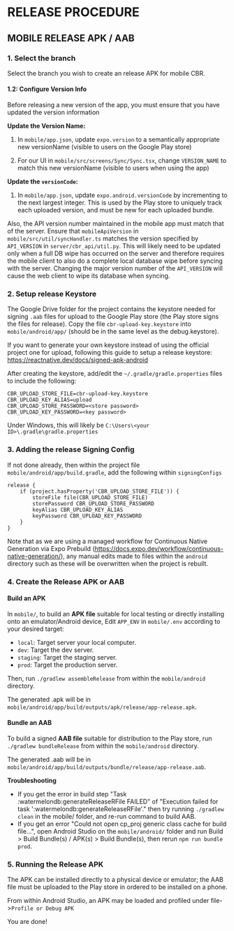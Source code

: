 # RELEASE PROCEDURE

## MOBILE RELEASE APK / AAB

### 1. Select the branch

Select the branch you wish to create an release APK for mobile CBR.

#### 1.2: Configure Version Info

Before releasing a new version of the app, you must ensure that you have updated the version information

**Update the Version Name:**
1. In `mobile/app.json`, update `expo.version` to a semantically appropriate new versionName (visible to users on the Google Play store)
<!-- TODOSD: automate this flow -->
2. For our UI in `mobile/src/screens/Sync/Sync.tsx`, change `VERSION_NAME` to match this new versionName (visible to users when using the app)

**Update the `versionCode`:**
1. In `mobile/app.json`, update `expo.android.versionCode` by incrementing to the next largest integer. This is used by the Play store to uniquely track each uploaded version, and must be new for each uploaded bundle.

Also, the API version number maintained in the mobile app must match that of the server. Ensure that `mobileApiVersion` in `mobile/src/util/syncHandler.ts` matches the version specified by `API_VERSION` in `server/cbr_api/util.py`. This will likely need to be updated only when a full DB wipe has occurred on the server and therefore requires the mobile client to also do a complete local database wipe before syncing with the server. Changing the major version number of the `API_VERSION` will cause the web client to wipe its database when syncing.

### 2. Setup release Keystore

The Google Drive folder for the project contains the keystore needed for signing `.aab` files for upload to the Google Play store (the Play store signs the files for release). Copy the file `cbr-upload-key.keystore` into `mobile/android/app/` (should be in the same level as the debug.keystore).

If you want to generate your own keystore instead of using the official project one for upload, following this guide to setup a release keystore: https://reactnative.dev/docs/signed-apk-android

After creating the keystore, add/edit the `~/.gradle/gradle.properties` files to include the following:

```
CBR_UPLOAD_STORE_FILE=cbr-upload-key.keystore
CBR_UPLOAD_KEY_ALIAS=upload
CBR_UPLOAD_STORE_PASSWORD=<store password>
CBR_UPLOAD_KEY_PASSWORD=<key password>
```

Under Windows, this will likely be `C:\Users\<your ID>\.gradle\gradle.properties`
<!-- TODOSD: verify updating local `gradle.properties` also works  -->

### 3. Adding the release Signing Config

<!-- TODOSD: automate and update -->
If not done already, then within the project file `mobile/android/app/build.gradle`, add the following within `signingConfigs`

```
release {
    if (project.hasProperty('CBR_UPLOAD_STORE_FILE')) {
        storeFile file(CBR_UPLOAD_STORE_FILE)
        storePassword CBR_UPLOAD_STORE_PASSWORD
        keyAlias CBR_UPLOAD_KEY_ALIAS
        keyPassword CBR_UPLOAD_KEY_PASSWORD
    }
}
```

Note that as we are using a managed workflow for Continuous Native Generation via Expo Prebuild (https://docs.expo.dev/workflow/continuous-native-generation/), any manual edits made to files within the `android` directory such as these will be overwritten when the project is rebuilt.

### 4. Create the Release APK or AAB

#### Build an APK
<!-- TODOSD: update after fixing build script -->
In `mobile/`, to build an **APK file** suitable for local testing or directly installing onto an emulator/Android device, Edit `APP_ENV` in `mobile/.env` according to your desired target:
- `local`: Target server your local computer.
- `dev`: Target the dev server.
- `staging`: Target the staging server.
- `prod`: Target the production server.

Then, run `./gradlew assembleRelease` from within the `mobile/android` directory.
<!-- run _one_ of the following commands based on what you want to build:
- `npm run build local`: Target server your local computer.
- `npm run build dev`: Target the dev server.
- `npm run build staging`: Target the staging server.
- `npm run build prod`: Target the production server. -->

The generated .apk will be in `mobile/android/app/build/outputs/apk/release/app-release.apk`.

#### Bundle an AAB
<!-- TODOSD: update after fixing build script -->
To build a signed **AAB file** suitable for distribution to the Play store, run `./gradlew bundleRelease` from within the `mobile/android` directory.
<!-- - `npm run bundle prod`: Target the production server and build an AAB. -->

The generated .aab will be in `mobile/android/app/build/outputs/bundle/release/app-release.aab`.

**Troubleshooting**

- If you get the error in build step "Task :watermelondb:generateReleaseRFile FAILED" of "Execution failed for task ':watermelondb:generateReleaseRFile'." then try running `./gradlew clean` in the mobile/ folder, and re-run command to build AAB.
- If you get an error "Could not open cp_proj generic class cache for build file...", open Android Studio on the `mobile/android/` folder and run Build > Build Bundle(s) / APK(s) > Build Bundle(s), then rerun `npm run bundle prod`.

### 5. Running the Release APK

The APK can be installed directly to a physical device or emulator; the AAB file must be uploaded to the Play store in ordered to be installed on a phone.

From within Android Studio, an APK may be loaded and profiled under file->`Profile or Debug APK`

<!-- TODOSD: verify, update -->
<!-- Alternatively, you can use the command `react-native run-android --variant=release` in the `mobile/` directory and launch an emulator. You may need to uninstall any debug versions previously installed in the emulator to be able to install the release because the signing key will have changed. -->

You are done!
